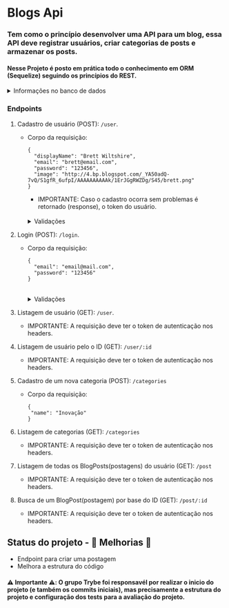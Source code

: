 # Blogs Api

### Tem como o princípio desenvolver uma API para um blog, essa API deve registrar usuários, criar categorias de posts e armazenar os posts.

#### Nesse Projeto é posto em prática todo o conhecimento em ORM (Sequelize) seguindo os princípios do REST.

<details>
  <summary>Informações no banco de dados</summary>
   <p>
    - Possuirá uma tabela para os usuários que desejam se cadastrar na aplicação. Após isso, criará também uma tabela de Categorias para seus Posts e por fim a tabela de Posts, guardando todas as informações dos posts realizados na plataforma. 
   </p>

</details>

### Endpoints

1. Cadastro de usuário (POST): `/user`.
    - Corpo da requisição:
      ~~~
      {
        "displayName": "Brett Wiltshire",
        "email": "brett@email.com",
        "password": "123456",
        "image": "http://4.bp.blogspot.com/_YA50adQ-7vQ/S1gfR_6ufpI/AAAAAAAAAAk/1ErJGgRWZDg/S45/brett.png"
      }
      ~~~
      - IMPORTANTE: Caso o cadastro ocorra sem problemas é retornado (response), o token do usuário.

      <br />
      <details>
        <summary>Validações</summary>

          1. O campo displayName deverá ser uma string com no mínimo de 8 caracteres;

          2. O campo email será considerado válido se tiver o formato <prefixo>@<domínio> e se for único. Ele é obrigatório;

          3. A senha deverá conter 6 caracteres. Ela é obrigatória.
      </details>

2. Login (POST): `/login`.
      - Corpo da requisição:
        ~~~
        {
          "email": "email@mail.com",
          "password": "123456"
        }
        ~~~

        <br />
        <details>
          <summary>Validações</summary>
      
            1. Todos os campos, precisão esta, válidos.
        </details>

3. Listagem de usuário (GET): `/user`.
    - IMPORTANTE: A requisição deve ter o token de autenticação nos headers.

4. Listagem de usuário pelo o ID (GET): `/user/:id`
    - IMPORTANTE: A requisição deve ter o token de autenticação nos headers.

5. Cadastro de um nova categoria (POST): `/categories`
    - Corpo da requisição:
      ~~~
      {
       "name": "Inovação"
      }
      ~~~

6. Listagem de categorias (GET): `/categories`
    - IMPORTANTE: A requisição deve ter o token de autenticação nos headers.

7. Listagem de todas os BlogPosts(postagens) do usuário (GET): `/post`
    - IMPORTANTE: A requisição deve ter o token de autenticação nos headers.

8. Busca de um BlogPost(postagem) por base do ID (GET): `/post/:id`
    - IMPORTANTE: A requisição deve ter o token de autenticação nos headers.

## Status do projeto - :construction: Melhorias :construction:
 * Endpoint para criar uma postagem
 * Melhora a estrutura do código



#### :warning: Importante :warning:: O grupo Trybe foi responsavél por realizar o inicio do projeto (e também os commits iniciais), mas precisamente a estrutura do projeto e configuração dos tests para a avaliação do projeto.
